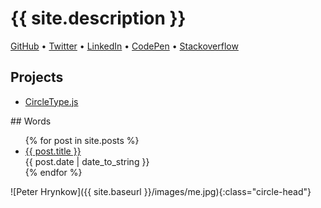 
# {{ site.description }}

<a href="{{ site.author.github }}">GitHub</a> •
<a href="{{ site.author.twitter }}">Twitter</a> •
<a href="{{ site.author.linkedin }}">LinkedIn</a> •
<a href="{{ site.author.codepen }}">CodePen</a> •
<a href="{{ site.author.stackoverflow }}">Stackoverflow</a>

## Projects
<ul class="article-list">
  <li><a href="https://circletype.labwire.ca">CircleType.js</a></li>
</ul>
## Words

<ul class="article-list">
  {% for post in site.posts %}
    <li><a href="{{ site.baseurl }}{{ post.url }}">{{ post.title }}</a><br>{{ post.date | date_to_string }}</li>
  {% endfor %}
</ul>

![Peter Hrynkow]({{ site.baseurl }}/images/me.jpg){:class="circle-head"}
